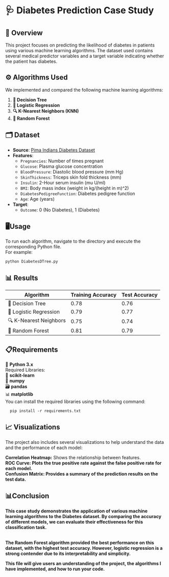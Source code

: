 
# 🩺 Diabetes Prediction Case Study

## 📜 Overview
This project focuses on predicting the likelihood of diabetes in patients using various machine learning algorithms. The dataset used contains several medical predictor variables and a target variable indicating whether the patient has diabetes.

## ⚙️ Algorithms Used
We implemented and compared the following machine learning algorithms:

1. **🌳 Decision Tree**
2. **🔗 Logistic Regression**
3. **🔍 K-Nearest Neighbors (KNN)**
4. **🌲 Random Forest**

## 🗂️ Dataset
- **Source**: [Pima Indians Diabetes Dataset](https://www.kaggle.com/uciml/pima-indians-diabetes-database)
- **Features**:
  - `Pregnancies`: Number of times pregnant
  - `Glucose`: Plasma glucose concentration
  - `BloodPressure`: Diastolic blood pressure (mm Hg)
  - `SkinThickness`: Triceps skin fold thickness (mm)
  - `Insulin`: 2-Hour serum insulin (mu U/ml)
  - `BMI`: Body mass index (weight in kg/(height in m)^2)
  - `DiabetesPedigreeFunction`: Diabetes pedigree function
  - `Age`: Age (years)
- **Target**:
  - `Outcome`: 0 (No Diabetes), 1 (Diabetes)

## 🖥️Usage
To run each algorithm, navigate to the directory and execute the corresponding Python file.
<br>For example:
   
    python DiabetesDTree.py

## 📊 Results

| Algorithm               | Training Accuracy | Test Accuracy |
|-------------------------|-------------------|---------------|
| 🌳 Decision Tree         | 0.78              | 0.76          |
| 🔗 Logistic Regression   | 0.79              | 0.77          |
| 🔍 K-Nearest Neighbors   | 0.75              | 0.74          |
| 🌲 Random Forest         | 0.81              | 0.79          |

##  📋Requirements
🐍 **Python 3.x**<br>
Required Libraries: <br>
🧪 **scikit-learn**<br>
🧮 **numpy**<br>
🗃 **pandas**<br>
📊 **matplotlib**<br>
You can install the required libraries using the following command:
               
      pip install -r requirements.txt

## 📈 Visualizations
The project also includes several visualizations to help understand the data and the performance of each model:

<b>Correlation Heatmap:</b> Shows the relationship between features.<br>
<b>ROC Curve:<b> Plots the true positive rate against the false positive rate for each model.<br>
<b>Confusion Matrix:<b> Provides a summary of the prediction results on the test data.<br>
## 📊Conclusion
This case study demonstrates the application of various machine learning algorithms to the Diabetes dataset. By comparing the accuracy of different models, we can evaluate their effectiveness for this classification task.<br><br>

The Random Forest algorithm provided the best performance on this dataset, with the highest test accuracy. However, logistic regression is a strong contender due to its interpretability and simplicity.


This file will give users an understanding of the project, the algorithms I have implemented, and how to run your code.
